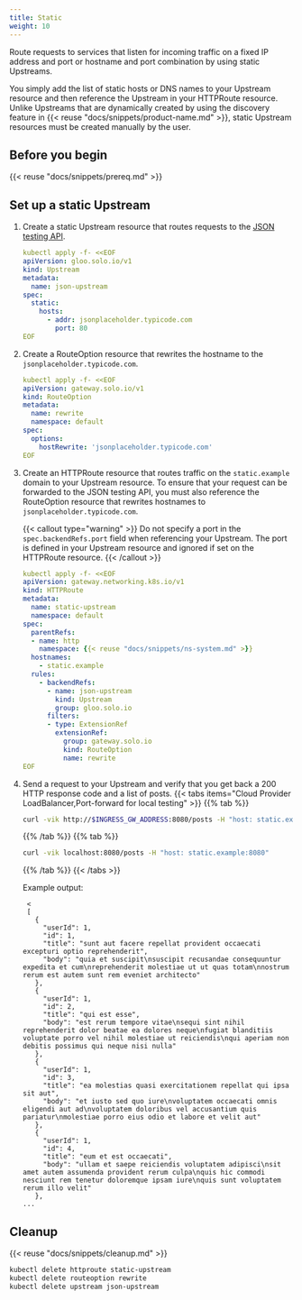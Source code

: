 ```yaml
---
title: Static
weight: 10
---
```


Route requests to services that listen for incoming traffic on a fixed IP address and port or hostname and port combination by using static Upstreams.

You simply add the list of static hosts or DNS names to your Upstream resource and then reference the Upstream in your HTTPRoute resource. Unlike Upstreams that are dynamically created by using the discovery feature in {{< reuse "docs/snippets/product-name.md" >}}, static Upstream resources must be created manually by the user.  

## Before you begin

{{< reuse "docs/snippets/prereq.md" >}}

## Set up a static Upstream

1. Create a static Upstream resource that routes requests to the [JSON testing API](http://jsonplaceholder.typicode.com/).
   ```yaml
   kubectl apply -f- <<EOF 
   apiVersion: gloo.solo.io/v1
   kind: Upstream
   metadata:
     name: json-upstream
   spec:
     static:
       hosts:
         - addr: jsonplaceholder.typicode.com
           port: 80
   EOF
   ```

2. Create a RouteOption resource that rewrites the hostname to the `jsonplaceholder.typicode.com`. 
   ```yaml
   kubectl apply -f- <<EOF
   apiVersion: gateway.solo.io/v1
   kind: RouteOption
   metadata:
     name: rewrite
     namespace: default
   spec:
     options:
       hostRewrite: 'jsonplaceholder.typicode.com'
   EOF
   ```
   
3. Create an HTTPRoute resource that routes traffic on the `static.example` domain to your Upstream resource. To ensure that your request can be forwarded to the JSON testing API, you must also reference the RouteOption resource that rewrites hostnames to `jsonplaceholder.typicode.com`.
   
   {{< callout type="warning" >}}
   Do not specify a port in the `spec.backendRefs.port` field when referencing your Upstream. The port is defined in your Upstream resource and ignored if set on the HTTPRoute resource.
   {{< /callout >}}
   
   ```yaml
   kubectl apply -f- <<EOF
   apiVersion: gateway.networking.k8s.io/v1
   kind: HTTPRoute
   metadata:
     name: static-upstream
     namespace: default
   spec:
     parentRefs:
     - name: http
       namespace: {{< reuse "docs/snippets/ns-system.md" >}}
     hostnames:
       - static.example
     rules:
       - backendRefs:
         - name: json-upstream
           kind: Upstream
           group: gloo.solo.io
         filters:
         - type: ExtensionRef
           extensionRef:
             group: gateway.solo.io
             kind: RouteOption
             name: rewrite
   EOF
   ```

4. Send a request to your Upstream and verify that you get back a 200 HTTP response code and a list of posts. 
   {{< tabs items="Cloud Provider LoadBalancer,Port-forward for local testing" >}}
   {{% tab %}}
   ```sh
   curl -vik http://$INGRESS_GW_ADDRESS:8080/posts -H "host: static.example:8080" 
   ```
   {{% /tab %}}
   {{% tab %}}
   ```sh
   curl -vik localhost:8080/posts -H "host: static.example:8080" 
   ```
   {{% /tab %}}
   {{< /tabs >}}
   
   Example output: 
   ```
    < 
    [
      {  
        "userId": 1,
        "id": 1,
        "title": "sunt aut facere repellat provident occaecati excepturi optio reprehenderit",
        "body": "quia et suscipit\nsuscipit recusandae consequuntur expedita et cum\nreprehenderit molestiae ut ut quas totam\nnostrum rerum est autem sunt rem eveniet architecto"
      },
      {
        "userId": 1,
        "id": 2,
        "title": "qui est esse",
        "body": "est rerum tempore vitae\nsequi sint nihil reprehenderit dolor beatae ea dolores neque\nfugiat blanditiis voluptate porro vel nihil molestiae ut reiciendis\nqui aperiam non debitis possimus qui neque nisi nulla"
      },
      {
        "userId": 1,
        "id": 3,
        "title": "ea molestias quasi exercitationem repellat qui ipsa sit aut",
        "body": "et iusto sed quo iure\nvoluptatem occaecati omnis eligendi aut ad\nvoluptatem doloribus vel accusantium quis pariatur\nmolestiae porro eius odio et labore et velit aut"
      },
      {
        "userId": 1,
        "id": 4,
        "title": "eum et est occaecati",
        "body": "ullam et saepe reiciendis voluptatem adipisci\nsit amet autem assumenda provident rerum culpa\nquis hic commodi nesciunt rem tenetur doloremque ipsam iure\nquis sunt voluptatem rerum illo velit"
      },
   ...
   ```
   
## Cleanup

{{< reuse "docs/snippets/cleanup.md" >}}

```sh
kubectl delete httproute static-upstream
kubectl delete routeoption rewrite
kubectl delete upstream json-upstream
```
